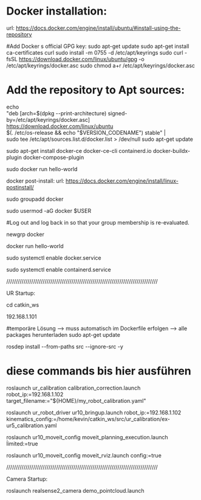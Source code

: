 # Docker installation:
url: https://docs.docker.com/engine/install/ubuntu/#install-using-the-repository

#Add Docker s official GPG key:
sudo apt-get update
sudo apt-get install ca-certificates curl
sudo install -m 0755 -d /etc/apt/keyrings
sudo curl -fsSL https://download.docker.com/linux/ubuntu/gpg -o /etc/apt/keyrings/docker.asc
sudo chmod a+r /etc/apt/keyrings/docker.asc

# Add the repository to Apt sources:
echo \
  "deb [arch=$(dpkg --print-architecture) signed-by=/etc/apt/keyrings/docker.asc] https://download.docker.com/linux/ubuntu \
  $(. /etc/os-release && echo "$VERSION_CODENAME") stable" | \
  sudo tee /etc/apt/sources.list.d/docker.list > /dev/null
sudo apt-get update

sudo apt-get install docker-ce docker-ce-cli containerd.io docker-buildx-plugin docker-compose-plugin

sudo docker run hello-world

docker post-install:
url: https://docs.docker.com/engine/install/linux-postinstall/

sudo groupadd docker

sudo usermod -aG docker $USER

#Log out and log back in so that your group membership is re-evaluated.

newgrp docker

docker run hello-world

sudo systemctl enable docker.service

sudo systemctl enable containerd.service



///////////////////////////////////////////////////////////////////////////////

UR Startup:

cd catkin_ws

192.168.1.101

#temporäre Lösung --> muss automatisch im Dockerfile erfolgen --> alle packages herunterladen
sudo apt-get update

rosdep install --from-paths src --ignore-src -y

# diese commands bis hier ausführen

roslaunch ur_calibration calibration_correction.launch robot_ip:=192.168.1.102 target_filename:="${HOME}/my_robot_calibration.yaml"

roslaunch ur_robot_driver ur10_bringup.launch robot_ip:=192.168.1.102 kinematics_config:=/home/kevin/catkin_ws/src/ur_calibration/ex-ur5_calibration.yaml

roslaunch ur10_moveit_config moveit_planning_execution.launch ĺimited:=true

roslaunch ur10_moveit_config moveit_rviz.launch config:=true


///////////////////////////////////////////////////////////////////////////////

Camera Startup:

roslaunch realsense2_camera demo_pointcloud.launch



